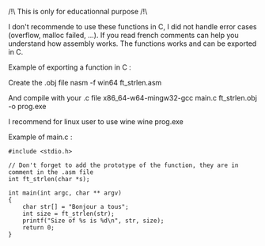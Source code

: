 /!\ This is only for educationnal purpose /!\

I don't recommende to use these functions in C, I did not handle error cases (overflow, malloc failed, ...).
If you read french comments can help you understand how assembly works.
The functions works and can be exported in C.

Example of exporting a function in C :

Create the .obj file
nasm -f win64 ft_strlen.asm

And compile with your .c file
x86_64-w64-mingw32-gcc main.c ft_strlen.obj -o prog.exe

I recommend for linux user to use wine
wine prog.exe

Example of main.c :

	#include <stdio.h>

	// Don't forget to add the prototype of the function, they are in comment in the .asm file
	int ft_strlen(char *s);

	int main(int argc, char ** argv)
	{
		char str[] = "Bonjour a tous";
		int size = ft_strlen(str);
		printf("Size of %s is %d\n", str, size);
		return 0;
	}
